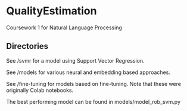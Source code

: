 # QualityEstimation

Coursework 1 for Natural Language Processing

## Directories

See /svmr for a model using Support Vector Regression.

See /models for various neural and embedding based approaches.

See /fine-tuning for models based on fine-tuning. Note that these were originally Colab
notebooks.

The best performing model can be found in models/model_rob_svm.py
